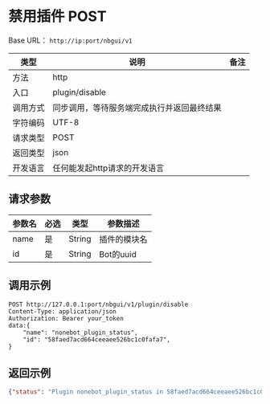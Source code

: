 # 禁用插件 <Badge type="warning"> POST </Badge>

Base URL： `http://ip:port/nbgui/v1`

| 类型    | 说明                           | 备注                                    |
| ----- | ---------------------------- | ------------------------------------- |
| 方法    | http                         |                                       |
| 入口 | plugin/disable ||
| 调用方式  | 同步调用，等待服务端完成执行并返回最终结果         |                                       |
| 字符编码  | UTF-8                        |                                       |                                     |
| 请求类型  | POST                        |                                       |
| 返回类型  | json                        |                                       |
| 开发语言  | 任何能发起http请求的开发语言             |                                       |



## 请求参数
| 参数名 | 必选 | 类型   | 参数描述    |
| ---- | ---- | ---- | --------- |
| name | 是    | String  | 插件的模块名  |
| id | 是    | String  | Bot的uuid  |




## 调用示例

```http
POST http://127.0.0.1:port/nbgui/v1/plugin/disable
Content-Type: application/json
Authorization: Bearer your_token
data:{
    "name": "nonebot_plugin_status",
    "id": "58faed7acd664ceeaee526bc1c0fafa7",
}
```

## 返回示例

```json
{"status": "Plugin nonebot_plugin_status in 58faed7acd664ceeaee526bc1c0fafa7 disabled!"}
```